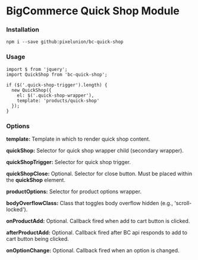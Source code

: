 # BigCommerce Quick Shop Module

### Installation

```
npm i --save github:pixelunion/bc-quick-shop
```


### Usage

```
import $ from 'jquery';
import QuickShop from 'bc-quick-shop';

if ($('.quick-shop-trigger').length) {
  new QuickShop({
    el: $('.quick-shop-wrapper'),
    template: 'products/quick-shop'
  });
}
```

### Options

**template:** Template in which to render quick shop content.

**quickShop:** Selector for quick shop wrapper child (secondary wrapper).

**quickShopTrigger:** Selector for quick shop trigger.

**quickShopClose:** Optional. Selector for close button. Must be placed within the **quickShop** element.

**productOptions:** Selector for product options wrapper.

**bodyOverflowClass:** Class that toggles body overflow hidden (e.g., 'scroll-locked').

**onProductAdd:** Optional. Callback fired when add to cart button is clicked.

**afterProductAdd:** Optional. Callback fired after BC api responds to add to cart button being clicked.

**onOptionChange:** Optional. Callback fired when an option is changed.
